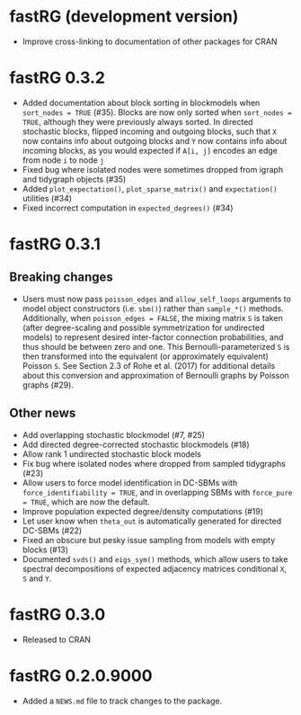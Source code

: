 # fastRG (development version)

- Improve cross-linking to documentation of other packages for CRAN

# fastRG 0.3.2

- Added documentation about block sorting in blockmodels when `sort_nodes = TRUE` (#35). Blocks are now only sorted when `sort_nodes = TRUE`, although they were previously always sorted. In directed stochastic blocks, flipped incoming and outgoing blocks, such that `X` now contains info about outgoing blocks and `Y` now contains info about incoming blocks, as you would expected if `A[i, j]` encodes an edge from node `i` to node `j`
- Fixed bug where isolated nodes were sometimes dropped from igraph and tidygraph objects (#35)
- Added `plot_expectation()`, `plot_sparse_matrix()` and `expectation()` utilities (#34)
- Fixed incorrect computation in `expected_degrees()` (#34)

# fastRG 0.3.1

## Breaking changes

- Users must now pass `poisson_edges` and `allow_self_loops` arguments to model object constructors (i.e. `sbm()`) rather than `sample_*()` methods. Additionally, when `poisson_edges = FALSE`, the mixing matrix `S` is taken (after degree-scaling and possible symmetrization for undirected models) to represent desired inter-factor connection probabilities, and thus should be between zero and one. This Bernoulli-parameterized `S` is then transformed into the equivalent (or approximately equivalent) Poisson `S`. See Section 2.3 of Rohe et al. (2017) for additional details about this conversion and approximation of Bernoulli graphs by Poisson graphs (#29).

## Other news

* Add overlapping stochastic blockmodel (#7, #25)
* Add directed degree-corrected stochastic blockmodels (#18)
* Allow rank 1 undirected stochastic block models
* Fix bug where isolated nodes where dropped from sampled tidygraphs (#23)
* Allow users to force model identification in DC-SBMs with `force_identifiability = TRUE`, and in overlapping SBMs with `force_pure = TRUE`, which are now the default.
* Improve population expected degree/density computations (#19)
* Let user know when `theta_out` is automatically generated for directed DC-SBMs (#22)
* Fixed an obscure but pesky issue sampling from models with empty blocks (#13)
* Documented `svds()` and `eigs_sym()` methods, which allow users to take spectral decompositions of expected adjacency matrices conditional `X`, `S` and `Y`.

# fastRG 0.3.0

* Released to CRAN

# fastRG 0.2.0.9000

* Added a `NEWS.md` file to track changes to the package.
